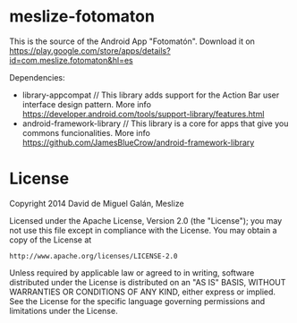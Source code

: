 meslize-fotomaton
=================

This is the source of the Android App "Fotomatón". Download it on https://play.google.com/store/apps/details?id=com.meslize.fotomaton&hl=es

Dependencies:
- library-appcompat // This library adds support for the Action Bar user interface design pattern. More info https://developer.android.com/tools/support-library/features.html
- android-framework-library // This library is a core for apps that give you commons funcionalities. More info https://github.com/JamesBlueCrow/android-framework-library


License
=====================
Copyright 2014 David de Miguel Galán, Meslize

Licensed under the Apache License, Version 2.0 (the "License");
you may not use this file except in compliance with the License.
You may obtain a copy of the License at

    http://www.apache.org/licenses/LICENSE-2.0

Unless required by applicable law or agreed to in writing, software
distributed under the License is distributed on an "AS IS" BASIS,
WITHOUT WARRANTIES OR CONDITIONS OF ANY KIND, either express or implied.
See the License for the specific language governing permissions and
limitations under the License.

